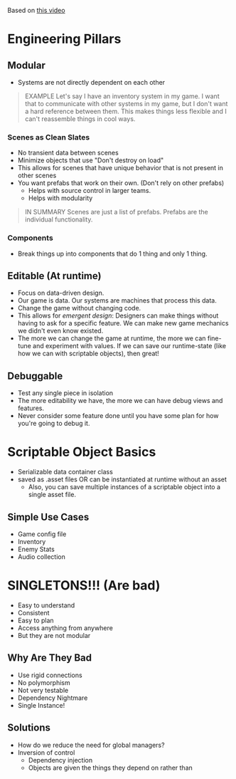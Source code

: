 Based on [this video](https://www.youtube.com/watch?v=raQ3iHhE_Kk&ab_channel=Unity)

# Engineering Pillars
## Modular

- Systems are not directly dependent on each other

> EXAMPLE
> Let's say I have an inventory system in my game. I want that to communicate with other systems in my game, but I don't want a hard reference between them. This makes things less flexible and I can't reassemble things in cool ways.

### Scenes as Clean Slates
- No transient data between scenes
- Minimize objects that use "Don't destroy on load"
- This allows for scenes that have unique behavior that is not present in other scenes
- You want prefabs that work on their own. (Don't rely on other prefabs)
	- Helps with source control in larger teams.
	- Helps with modularity

> IN SUMMARY
> Scenes are just a list of prefabs. Prefabs are the individual functionality.

### Components
- Break things up into components that do 1 thing and only 1 thing.
## Editable (At runtime)
- Focus on data-driven design.
- Our game is data. Our systems are machines that process this data.
- Change the game without changing code.
- This allows for *emergent design*: Designers can make things without having to ask for a specific feature. We can make new game mechanics we didn't even know existed.
- The more we can change the game at runtime, the more we can fine-tune and experiment with values. If we can save our runtime-state (like how we can with scriptable objects), then great!

## Debuggable
- Test any single piece in isolation
- The more editability we have, the more we can have debug views and features.
- Never consider some feature done until you have some plan for how you're going to debug it.

# Scriptable Object Basics
- Serializable data container class
- saved as .asset files OR can be instantiated at runtime without an asset
	- Also, you can save multiple instances of a scriptable object into a single asset file.

## Simple Use Cases
- Game config file
- Inventory
- Enemy Stats
- Audio collection

# SINGLETONS!!! (Are bad)
- Easy to understand
- Consistent
- Easy to plan
- Access anything from anywhere
- But they are not modular

## Why Are They Bad
- Use rigid connections
- No polymorphism
- Not very testable
- Dependency Nightmare
- Single Instance!


## Solutions
- How do we reduce the need for global managers?
- Inversion of control
	- Dependency injection
	- Objects are given the things they depend on rather than 
